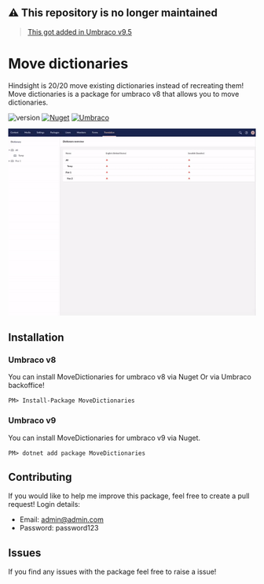## ⚠️ This repository is no longer maintained

> [This got added in Umbraco v9.5](https://our.umbraco.com/download/releases/950)

# Move dictionaries

Hindsight is 20/20 move existing dictionaries instead of recreating them! Move dictionaries is a package for umbraco v8 that allows you to move dictionaries.

![version](https://img.shields.io/nuget/v/MoveDictionaries?label=version)
[![Nuget](https://img.shields.io/nuget/dt/MoveDictionaries?color=2346c018&logo=Nuget)](https://www.nuget.org/packages/MoveDictionaries)
[![Umbraco](https://img.shields.io/badge/our-umbraco-%233544b1)](https://our.umbraco.com/packages/backoffice-extensions/move-dictionaries/)

![preview](assets/move.gif)

## Installation

### Umbraco v8
You can install MoveDictionaries for umbraco v8 via Nuget Or via Umbraco backoffice!
```
PM> Install-Package MoveDictionaries
```

### Umbraco v9
You can install MoveDictionaries for umbraco v9 via Nuget.
```
PM> dotnet add package MoveDictionaries
```


## Contributing

If you would like to help me improve this package, feel free to create a pull request!
Login details:
- Email: admin@admin.com 
- Password: password123

## Issues

If you find any issues with the package feel free to raise a issue!
